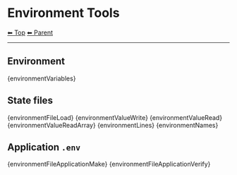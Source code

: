 # Environment Tools

<!-- TEMPLATE header 2 -->
[⬅ Top](index.md) [⬅ Parent ](../index.md)
<hr />

## Environment

{environmentVariables}

## State files

{environmentFileLoad}
{environmentValueWrite}
{environmentValueRead}
{environmentValueReadArray}
{environmentLines}
{environmentNames}

## Application `.env`

{environmentFileApplicationMake}
{environmentFileApplicationVerify}

